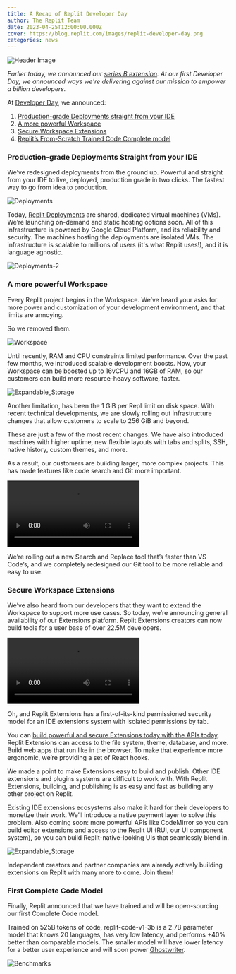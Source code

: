 ```yaml
---
title: A Recap of Replit Developer Day
author: The Replit Team
date: 2023-04-25T12:00:00.000Z
cover: https://blog.replit.com/images/replit-developer-day.png
categories: news
---
```


![Header Image](https://blog.replit.com/images/replit-developer-day.png)

 _Earlier today, we announced our [series B extension](https://blog.replit.com/b-extension). At our first Developer Day, we announced ways we're delivering against our mission to empower a billion developers._

At [Developer Day](https://youtu.be/7TCqGslll-4), we announced:

1. <a href="#Deployments">Production-grade Deployments straight from your IDE</a>
2. <a href="#workspace">A more powerful Workspace</a>
3. <a href="#extensions">Secure Workspace Extensions</a>
4. <a href="#newmodel">Replit’s From-Scratch Trained Code Complete model</a>

<h3 id="Deployments">Production-grade Deployments Straight from your IDE</h3>

We’ve redesigned deployments from the ground up. Powerful and straight from your IDE to live, deployed, production grade in two clicks. The fastest way to go from idea to production.

![Deployments](https://blog.replit.com/images/hosting1.png)


Today, [Replit Deployments](https://blog.replit.com/deployments-launch) are shared, dedicated virtual machines (VMs). We’re launching on-demand and static hosting options soon. All of this infrastructure is powered by Google Cloud Platform, and its reliability and security. The machines hosting the deployments are isolated VMs. The infrastructure is scalable to millions of users (it's what Replit uses!), and it is language agnostic.

![Deployments-2](https://blog.replit.com/images/hosting-coming-soon.png)

<h3 id="workspace">A more powerful Workspace</h3>

Every Replit project begins in the Workspace. We’ve heard your asks for more power and customization of your development environment, and that limits are annoying. 

So we removed them. 

![Workspace](https://blog.replit.com/images/cpu-ram.png)

Until recently, RAM and CPU constraints limited performance. Over the past few months, we introduced scalable development boosts. Now, your Workspace can be boosted up to 16vCPU and 16GB of RAM, so our customers can build more resource-heavy software, faster.

![Expandable_Storage](https://blog.replit.com/images/expandable-storage.jpeg)


Another limitation, has been the 1 GiB per Repl limit on disk space. With recent technical developments, we are slowly rolling out infrastructure changes that allow customers to scale to 256 GiB and beyond.

These are just a few of the most recent changes. We have also introduced machines with higher uptime, new flexible layouts with tabs and splits, SSH, native history, custom themes, and more.

As a result, our customers are building larger, more complex projects. This has made features like code search and Git more important. 

![Search and Replace video](https://blog.replit.com/images/search-and-replace.mp4)

We’re rolling out a new Search and Replace tool that’s faster than VS Code’s, and we completely redesigned our Git tool to be more reliable and easy to use.

<h3 id="extensions">Secure Workspace Extensions</h3>

We’ve also heard from our developers that they want to extend the Workspace to support more use cases. So today, we’re announcing general availability of our Extensions platform. Replit Extensions creators can now build tools for a user base of over 22.5M developers.

![Extensions Video](https://blog.replit.com/images/extensions.mp4)

Oh, and Replit Extensions has a first-of-its-kind permissioned security model for an IDE extensions system with isolated permissions by tab. 

You can [build powerful and secure Extensions today with the APIs today](https://replit.com/templates/replit-extensions). Replit Extensions can access to the file system, theme, database, and more. Build web apps that run like in the browser. To make that experience more ergonomic, we’re providing a set of React hooks. 

We made a point to make Extensions easy to build and publish. Other IDE extensions and plugins systems are difficult to work with. With Replit Extensions, building, and publishing is as easy and fast as building any other project on Replit.

Existing IDE extensions ecosystems also make it hard for their developers to monetize their work. We’ll introduce a native payment layer to solve this problem. Also coming soon: more powerful APIs like CodeMirror so you can build editor extensions and access to the Replit UI (RUI, our UI component system), so you can build Replit-native-looking UIs that seamlessly blend in.

![Expandable_Storage](https://blog.replit.com/images/ai-partners.png)


Independent creators and partner companies are already actively building extensions on Replit with many more to come. Join them!


<h3 id="newmodel">First Complete Code Model</h3>
Finally, Replit announced that we have trained and will be open-sourcing our first Complete Code model. 

Trained on 525B tokens of code, replit-code-v1-3b is a 2.7B parameter model that knows 20 languages, has very low latency, and performs +40% better than comparable models. The smaller model will have lower latency for a better user experience and will soon power [Ghostwriter](https://replit.com/site/ghostwriter). 

![Benchmarks](https://blog.replit.com/images/benchmark.png)
